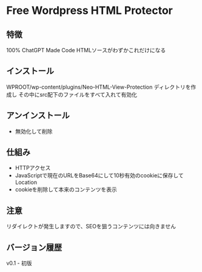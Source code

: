 # Free Wordpress HTML Protector

## 特徴
100% ChatGPT Made Code
HTMLソースがわずかこれだけになる

 <script> document.cookie="encoded_url=Lw==;max-age=10;path=/"; var encodedUrl="Lw==",decodedUrl=atob(encodedUrl); window.location.href=decodedUrl; </script>

## インストール
WPROOT/wp-content/plugins/Neo-HTML-View-Protection ディレクトリを作成し
その中にsrc配下のファイルをすべて入れて有効化

## アンインストール
- 無効化して削除

## 仕組み
- HTTPアクセス
- JavaScriptで現在のURLをBase64にして10秒有効のcookieに保存してLocation
- cookieを削除して本来のコンテンツを表示

## 注意
リダイレクトが発生しますので、SEOを狙うコンテンツには向きません

## バージョン履歴
v0.1 - 初版
